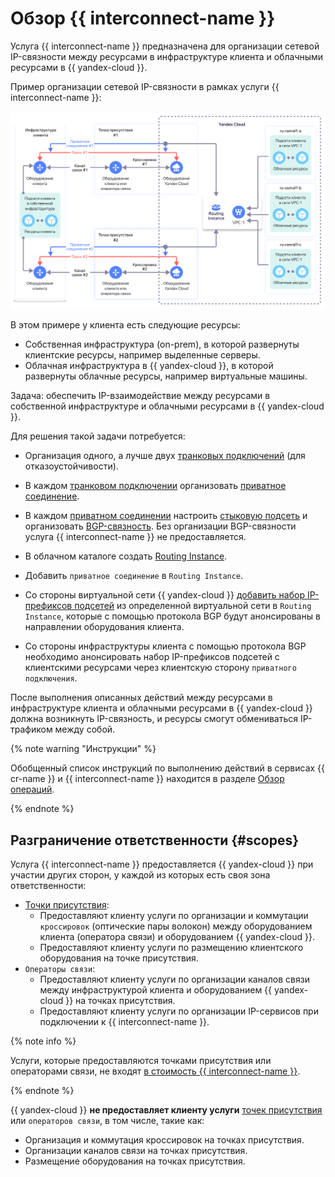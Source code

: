 # Обзор {{ interconnect-name }}

Услуга {{ interconnect-name }} предназначена для организации сетевой IP-связности между ресурсами в инфраструктуре клиента и облачными ресурсами в {{ yandex-cloud }}.

Пример организации сетевой IP-связности в рамках услуги {{ interconnect-name }}:

![interconnect](../../_assets/interconnect/interconnect.svg)


В этом примере у клиента есть следующие ресурсы:

* Собственная инфраструктура (on-prem), в которой развернуты клиентские ресурсы, например выделенные серверы.
* Облачная инфраструктура в {{ yandex-cloud }}, в которой развернуты облачные ресурсы, например виртуальные машины.

Задача: обеспечить IP-взаимодействие между ресурсами в собственной инфраструктуре и облачными ресурсами в {{ yandex-cloud }}.

Для решения такой задачи потребуется:

* Организация одного, а лучше двух [транковых подключений](./trunk.md) (для отказоустойчивости).
* В каждом [транковом подключении](./trunk.md) организовать [приватное соединение](./priv-con.md).
* В каждом [приватном соединении](./priv-con.md) настроить [стыковую подсеть](./priv-con.md#priv-address) и организовать [BGP-связность](./priv-con.md#bgp-peering). Без организации BGP-связности услуга {{ interconnect-name }} не предоставляется.


* В облачном каталоге создать [Routing Instance](../../cloud-router/concepts/routing-instance.md).
* Добавить `приватное соединение` в `Routing Instance`.
* Со стороны виртуальной сети {{ yandex-cloud }} [добавить набор IP-префиксов подсетей](../../cloud-router/tutorials/ri-prefixes-upsert.md) из определенной виртуальной сети в `Routing Instance`, которые с помощью протокола BGP будут анонсированы в направлении оборудования клиента.
* Со стороны инфраструктуры клиента с помощью протокола BGP необходимо анонсировать набор IP-префиксов подсетей с клиентскими ресурсами через клиентскую сторону `приватного подключения`.

После выполнения описанных действий между ресурсами в инфраструктуре клиента и облачными ресурсами в {{ yandex-cloud }} должна возникнуть IP-связность, и ресурсы смогут обмениваться IP-трафиком между собой.

{% note warning "Инструкции" %}

Обобщенный список инструкций по выполнению действий в сервисах {{ cr-name }} и {{ interconnect-name }} находится в разделе [Обзор операций](../operations/cic-cr-ops.md).

{% endnote %}

## Разграничение ответственности {#scopes}

Услуга {{ interconnect-name }} предоставляется {{ yandex-cloud }} при участии других сторон, у каждой из которых есть своя зона ответственности:
* [Точки присутствия](./pops.md):
  * Предоставляют клиенту услуги по организации и коммутации `кроссировок` (оптические пары волокон) между оборудованием клиента (оператора связи) и оборудованием {{ yandex-cloud }}.
  * Предоставляют клиенту услуги по размещению клиентского оборудования на точке присутствия.
* `Операторы связи`:
  * Предоставляют клиенту услуги по организации каналов связи между инфраструктурой клиента и оборудованием {{ yandex-cloud }} на точках присутствия.
  * Предоставляют клиенту услуги по организации IP-сервисов при подключении к {{ interconnect-name }}.

{% note info %}

Услуги, которые предоставляются точками присутствия или операторами связи, не входят [в стоимость {{ interconnect-name }}](../pricing.md).

{% endnote %}

{{ yandex-cloud }} **не предоставляет клиенту услуги** [точек присутствия](./pops.md) или `операторов связи`, в том числе, такие как:
* Организация и коммутация кроссировок на точках присутствия.
* Организации каналов связи на точках присутствия.
* Размещение оборудования на точках присутствия.

